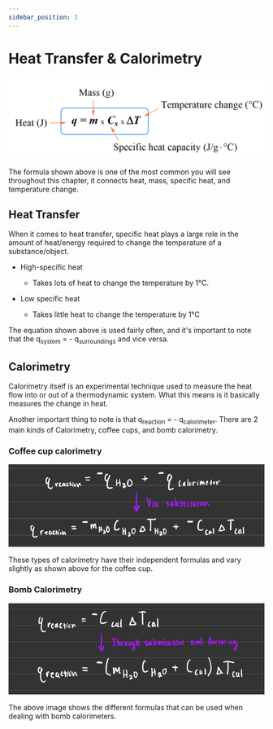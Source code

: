 ```yaml
---
sidebar_position: 3
---
```


# Heat Transfer & Calorimetry

![Heat Transfer Equation](/img/q-mcat.png)

The formula shown above is one of the most common you will see throughout this chapter, it connects heat, mass, specific heat, and temperature change.

## Heat Transfer

When it comes to heat transfer, specific heat plays a large role in the amount of heat/energy required to change the temperature of a substance/object.

* High-specific heat
    * Takes lots of heat to change the temperature by 1°C.

* Low specific heat
    * Takes little heat to change the temperature by 1°C

The equation shown above is used fairly often, and it's important to note that the q<sub>system</sub> = - q<sub>surroundings</sub> and vice versa.

## Calorimetry

Calorimetry itself is an experimental technique used to measure the heat flow into or out of a thermodynamic system. What this means is it basically measures the change in heat.

Another important thing to note is that q<sub>reaction</sub> = - q<sub>calorimeter</sub>. There are 2 main kinds of Calorimetry, coffee cups, and bomb calorimetry.

### Coffee cup calorimetry

![Coffee Cup Formula](/img/coffee-cup.jpg)

These types of calorimetry have their independent formulas and vary slightly as shown above for the coffee cup.

### Bomb Calorimetry

![Bomb Calorimetry Formula](/img/bomb-calorimeter.jpg)

The above image shows the different formulas that can be used when dealing with bomb calorimeters.